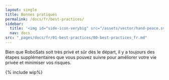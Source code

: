 ```yaml
---
layout: single
title: Bonnes pratiques
permalink: /docs/fr/best-practices/
sidebar:
  title: '<img id="side-icon-verybig" src="/assets/vector/hand-peace.svg"/>Bonnes pratiques'
  nav: docs
src: "_pages/docs/fr/01-best-practices/00-best-practices_fr.md"
---
```


Bien que RoboSats soit très privé et sûr dès le départ, il y a toujours des étapes supplémentaires que vous pouvez suivre pour améliorer votre vie privée et minimiser vos risques.

{% include wip%}